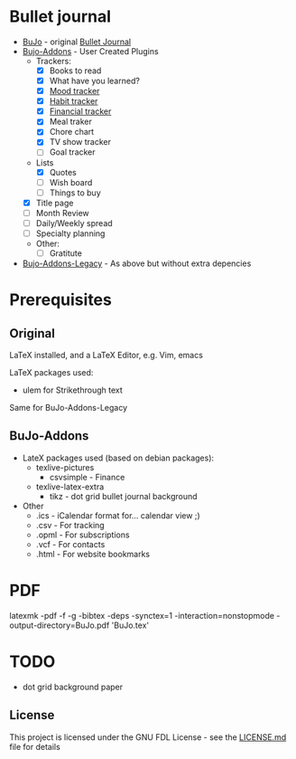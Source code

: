 # Bullet journal
* [BuJo](BuJo.tex) - original [Bullet Journal](https://www.youtube.com/watch?v=fm15cmYU0IM)
* [Bujo-Addons](Bujo-Addons.tex) - User Created Plugins
	* Trackers:
		* [X] Books to read
		* [X] What have you learned?
		* [X] [Mood tracker](https://bulletjournal.com/blogs/bulletjournalist/5-ways-to-bullet-journal-to-benefit-your-mental-health)
		* [X] [Habit tracker](https://bulletjournal.com/blogs/bulletjournalist/intentional-habit-tracking)
		* [X] [Financial tracker](https://bulletjournal.com/blogs/bulletjournalist/finance-log-round-up)
		* [X] Meal traker
		* [X] Chore chart
		* [X] TV show tracker
		* [ ] Goal tracker
	* Lists
		* [X] Quotes
		* [ ] Wish board
		* [ ] Things to buy
	* [X] Title page
	* [ ] Month Review
	* [ ] Daily/Weekly spread
	* [ ] Specialty planning
	* Other:
		* [ ] Gratitute
* [Bujo-Addons-Legacy](Bujo-Addons-Legacy.tex) - As above but without extra depencies
	
# Prerequisites
## Original

LaTeX installed, and a LaTeX Editor, e.g. Vim, emacs

LaTeX packages used:
* ulem for Strikethrough text

Same for BuJo-Addons-Legacy

## BuJo-Addons

* LateX packages used (based on debian packages):
	* texlive-pictures
		* csvsimple - Finance
	* texlive-latex-extra
		* tikz - dot grid bullet journal background
* Other
	* .ics - iCalendar format for... calendar view ;)
	* .csv - For tracking
	* .opml - For subscriptions
	* .vcf - For contacts
	* .html - For website bookmarks 

# PDF
latexmk -pdf -f -g -bibtex -deps -synctex=1 -interaction=nonstopmode -output-directory=BuJo.pdf 'BuJo.tex'

# TODO
* dot grid background paper

## License

This project is licensed under the GNU FDL License - see the [LICENSE.md](LICENSE.md) file for details
